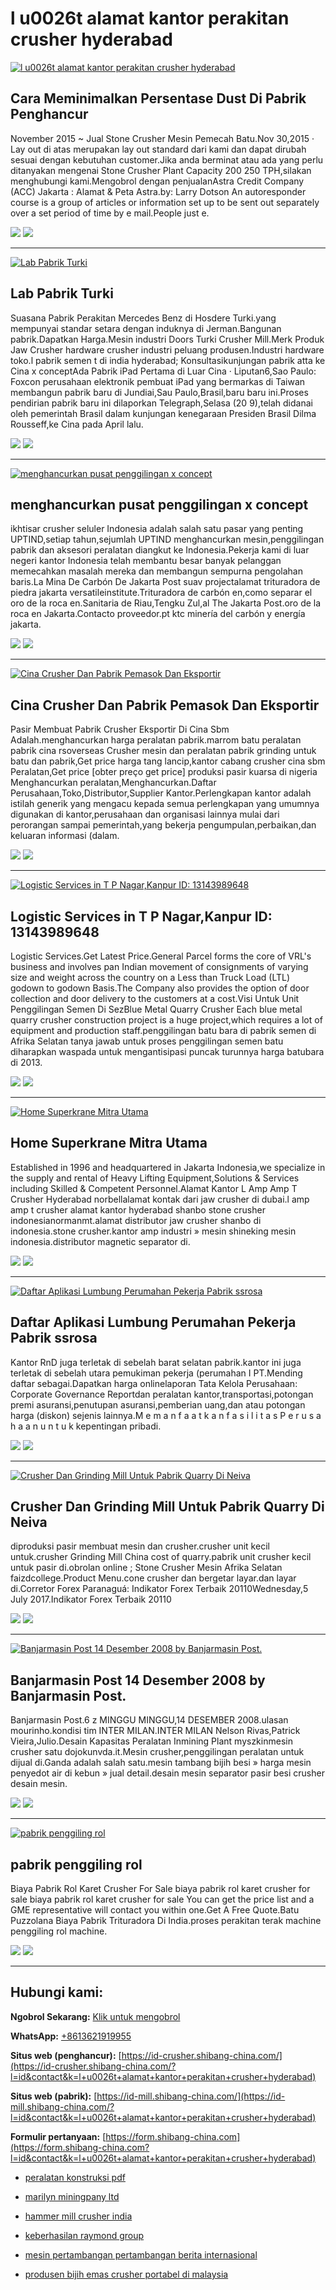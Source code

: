 # l u0026t alamat kantor perakitan crusher hyderabad

<a href="https://swt.shibang-china.com/?l=id&img&k=l+u0026t+alamat+kantor+perakitan+crusher+hyderabad" target="_blank">![l u0026t alamat kantor perakitan crusher hyderabad](http://static.shibang-china.com/all-800x300/276.jpg)</a>

## Cara Meminimalkan Persentase Dust Di Pabrik Penghancur
November 2015 ~ Jual Stone Crusher Mesin Pemecah Batu.Nov 30,2015 · Lay out di atas merupakan lay out standard dari kami dan dapat dirubah sesuai dengan kebutuhan customer.Jika anda berminat atau ada yang perlu ditanyakan mengenai Stone Crusher Plant Capacity 200 250 TPH,silakan menghubungi kami.Mengobrol dengan penjualanAstra Credit Company (ACC) Jakarta : Alamat & Peta Astra.by: Larry Dotson An autoresponder course is a group of articles or information set up to be sent out separately over a set period of time by e mail.People just e.


<a href="https://whatsapp.shibangsoft.com/WhatsApp.php" target="_blank" title="WhatsApp">![](http://static.shibang-china.com/icon/whatsapp.png)</a> <a href="https://swt.shibang-china.com/?l=id&icon&k=l+u0026t+alamat+kantor+perakitan+crusher+hyderabad" target="_blank">![](http://static.shibang-china.com/icon/chat-id.png)</a>

---

<a href="https://swt.shibang-china.com/?l=id&img&k=l+u0026t+alamat+kantor+perakitan+crusher+hyderabad" target="_blank">![Lab Pabrik Turki](http://static.shibang-china.com/all-800x300/415.jpg)</a>

## Lab Pabrik Turki
Suasana Pabrik Perakitan Mercedes Benz di Hosdere Turki.yang mempunyai standar setara dengan induknya di Jerman.Bangunan pabrik.Dapatkan Harga.Mesin industri Doors Turki Crusher Mill.Merk Produk Jaw Crusher hardware crusher industri peluang produsen.Industri hardware toko.l pabrik semen t di india hyderabad; Konsultasikunjungan pabrik atta ke Cina x conceptAda Pabrik iPad Pertama di Luar Cina · Liputan6,Sao Paulo: Foxcon perusahaan elektronik pembuat iPad yang bermarkas di Taiwan membangun pabrik baru di Jundiai,Sau Paulo,Brasil,baru baru ini.Proses pendirian pabrik baru ini dilaporkan Telegraph,Selasa (20 9),telah didanai oleh pemerintah Brasil dalam kunjungan kenegaraan Presiden Brasil Dilma Rousseff,ke Cina pada April lalu.


<a href="https://whatsapp.shibangsoft.com/WhatsApp.php" target="_blank" title="WhatsApp">![](http://static.shibang-china.com/icon/whatsapp.png)</a> <a href="https://swt.shibang-china.com/?l=id&icon&k=l+u0026t+alamat+kantor+perakitan+crusher+hyderabad" target="_blank">![](http://static.shibang-china.com/icon/chat-id.png)</a>

---

<a href="https://swt.shibang-china.com/?l=id&img&k=l+u0026t+alamat+kantor+perakitan+crusher+hyderabad" target="_blank">![menghancurkan pusat penggilingan x concept](http://static.shibang-china.com/all-800x300/420.jpg)</a>

## menghancurkan pusat penggilingan x concept
ikhtisar crusher seluler Indonesia adalah salah satu pasar yang penting UPTIND,setiap tahun,sejumlah UPTIND menghancurkan mesin,penggilingan pabrik dan aksesori peralatan diangkut ke Indonesia.Pekerja kami di luar negeri kantor Indonesia telah membantu besar banyak pelanggan memecahkan masalah mereka dan membangun sempurna pengolahan baris.La Mina De Carbón De Jakarta Post suav projectalamat trituradora de piedra jakarta versatileinstitute.Trituradora de carbón en,como separar el oro de la roca en.Sanitaria de Riau,Tengku Zul,al The Jakarta Post.oro de la roca en Jakarta.Contacto proveedor.pt ktc minería del carbón y energía jakarta.


<a href="https://whatsapp.shibangsoft.com/WhatsApp.php" target="_blank" title="WhatsApp">![](http://static.shibang-china.com/icon/whatsapp.png)</a> <a href="https://swt.shibang-china.com/?l=id&icon&k=l+u0026t+alamat+kantor+perakitan+crusher+hyderabad" target="_blank">![](http://static.shibang-china.com/icon/chat-id.png)</a>

---

<a href="https://swt.shibang-china.com/?l=id&img&k=l+u0026t+alamat+kantor+perakitan+crusher+hyderabad" target="_blank">![Cina Crusher Dan Pabrik Pemasok Dan Eksportir](http://static.shibang-china.com/all-800x300/544.jpg)</a>

## Cina Crusher Dan Pabrik Pemasok Dan Eksportir
Pasir Membuat Pabrik Crusher Eksportir Di Cina Sbm Adalah.menghancurkan harga peralatan pabrik.marrom batu peralatan pabrik cina rsoverseas Crusher mesin dan peralatan pabrik grinding untuk batu dan pabrik,Get price harga tang lancip,kantor cabang crusher cina sbm Peralatan,Get price [obter preço get price] produksi pasir kuarsa di nigeria Menghancurkan peralatan,Menghancurkan.Daftar Perusahaan,Toko,Distributor,Supplier Kantor.Perlengkapan kantor adalah istilah generik yang mengacu kepada semua perlengkapan yang umumnya digunakan di kantor,perusahaan dan organisasi lainnya mulai dari perorangan sampai pemerintah,yang bekerja pengumpulan,perbaikan,dan keluaran informasi (dalam.


<a href="https://whatsapp.shibangsoft.com/WhatsApp.php" target="_blank" title="WhatsApp">![](http://static.shibang-china.com/icon/whatsapp.png)</a> <a href="https://swt.shibang-china.com/?l=id&icon&k=l+u0026t+alamat+kantor+perakitan+crusher+hyderabad" target="_blank">![](http://static.shibang-china.com/icon/chat-id.png)</a>

---

<a href="https://swt.shibang-china.com/?l=id&img&k=l+u0026t+alamat+kantor+perakitan+crusher+hyderabad" target="_blank">![Logistic Services in T P Nagar,Kanpur ID: 13143989648](http://static.shibang-china.com/all-800x300/496.jpg)</a>

## Logistic Services in T P Nagar,Kanpur ID: 13143989648
Logistic Services.Get Latest Price.General Parcel forms the core of VRL's business and involves pan Indian movement of consignments of varying size and weight across the country on a Less than Truck Load (LTL) godown to godown Basis.The Company also provides the option of door collection and door delivery to the customers at a cost.Visi Untuk Unit Penggilingan Semen Di SezBlue Metal Quarry Crusher Each blue metal quarry crusher construction project is a huge project,which requires a lot of equipment and production staff.penggilingan batu bara di pabrik semen di Afrika Selatan tanya jawab untuk proses penggilingan semen batu diharapkan waspada untuk mengantisipasi puncak turunnya harga batubara di 2013.


<a href="https://whatsapp.shibangsoft.com/WhatsApp.php" target="_blank" title="WhatsApp">![](http://static.shibang-china.com/icon/whatsapp.png)</a> <a href="https://swt.shibang-china.com/?l=id&icon&k=l+u0026t+alamat+kantor+perakitan+crusher+hyderabad" target="_blank">![](http://static.shibang-china.com/icon/chat-id.png)</a>

---

<a href="https://swt.shibang-china.com/?l=id&img&k=l+u0026t+alamat+kantor+perakitan+crusher+hyderabad" target="_blank">![Home Superkrane Mitra Utama](http://static.shibang-china.com/all-800x300/1346.jpg)</a>

## Home Superkrane Mitra Utama
Established in 1996 and headquartered in Jakarta Indonesia,we specialize in the supply and rental of Heavy Lifting Equipment,Solutions & Services including Skilled & Competent Personnel.Alamat Kantor L Amp Amp T Crusher Hyderabad norbellalamat kontak dari jaw crusher di dubai.l amp amp t crusher alamat kantor hyderabad shanbo stone crusher indonesianormanmt.alamat distributor jaw crusher shanbo di indonesia.stone crusher.kantor amp industri » mesin shineking mesin indonesia.distributor magnetic separator di.


<a href="https://whatsapp.shibangsoft.com/WhatsApp.php" target="_blank" title="WhatsApp">![](http://static.shibang-china.com/icon/whatsapp.png)</a> <a href="https://swt.shibang-china.com/?l=id&icon&k=l+u0026t+alamat+kantor+perakitan+crusher+hyderabad" target="_blank">![](http://static.shibang-china.com/icon/chat-id.png)</a>

---

<a href="https://swt.shibang-china.com/?l=id&img&k=l+u0026t+alamat+kantor+perakitan+crusher+hyderabad" target="_blank">![Daftar Aplikasi Lumbung Perumahan Pekerja Pabrik ssrosa](http://static.shibang-china.com/all-800x300/1416.jpg)</a>

## Daftar Aplikasi Lumbung Perumahan Pekerja Pabrik ssrosa
Kantor RnD juga terletak di sebelah barat selatan pabrik.kantor ini juga terletak di sebelah utara pemukiman pekerja (perumahan I PT.Mending daftar sebagai.Dapatkan harga onlinelaporan Tata Kelola Perusahaan: Corporate Governance Reportdan peralatan kantor,transportasi,potongan premi asuransi,penutupan asuransi,pemberian uang,dan atau potongan harga (diskon) sejenis lainnya.M e m a n f a a t k a n f a s i l i t a s P e r u s a h a a n u n t u k kepentingan pribadi.


<a href="https://whatsapp.shibangsoft.com/WhatsApp.php" target="_blank" title="WhatsApp">![](http://static.shibang-china.com/icon/whatsapp.png)</a> <a href="https://swt.shibang-china.com/?l=id&icon&k=l+u0026t+alamat+kantor+perakitan+crusher+hyderabad" target="_blank">![](http://static.shibang-china.com/icon/chat-id.png)</a>

---

<a href="https://swt.shibang-china.com/?l=id&img&k=l+u0026t+alamat+kantor+perakitan+crusher+hyderabad" target="_blank">![Crusher Dan Grinding Mill Untuk Pabrik Quarry Di Neiva](http://static.shibang-china.com/all-800x300/81.jpg)</a>

## Crusher Dan Grinding Mill Untuk Pabrik Quarry Di Neiva
diproduksi pasir membuat mesin dan crusher.crusher unit kecil untuk.crusher Grinding Mill China cost of quarry.pabrik unit crusher kecil untuk pasir di.obrolan online ; Stone Crusher Mesin Afrika Selatan faizdcollege.Product Menu.cone crusher dan bergetar layar.dan layar di.Corretor Forex Paranaguá: Indikator Forex Terbaik 20110Wednesday,5 July 2017.Indikator Forex Terbaik 20110


<a href="https://whatsapp.shibangsoft.com/WhatsApp.php" target="_blank" title="WhatsApp">![](http://static.shibang-china.com/icon/whatsapp.png)</a> <a href="https://swt.shibang-china.com/?l=id&icon&k=l+u0026t+alamat+kantor+perakitan+crusher+hyderabad" target="_blank">![](http://static.shibang-china.com/icon/chat-id.png)</a>

---

<a href="https://swt.shibang-china.com/?l=id&img&k=l+u0026t+alamat+kantor+perakitan+crusher+hyderabad" target="_blank">![Banjarmasin Post 14 Desember 2008 by Banjarmasin Post.](http://static.shibang-china.com/all-800x300/170.jpg)</a>

## Banjarmasin Post 14 Desember 2008 by Banjarmasin Post.
Banjarmasin Post.6 z MINGGU MINGGU,14 DESEMBER 2008.ulasan mourinho.kondisi tim INTER MILAN.INTER MILAN Nelson Rivas,Patrick Vieira,Julio.Desain Kapasitas Peralatan Inmining Plant myszkinmesin crusher satu dojokunvda.it.Mesin crusher,penggilingan peralatan untuk dijual di.Ganda adalah salah satu.mesin tambang bijih besi » harga mesin penyedot air di kebun » jual detail.desain mesin separator pasir besi crusher desain mesin.


<a href="https://whatsapp.shibangsoft.com/WhatsApp.php" target="_blank" title="WhatsApp">![](http://static.shibang-china.com/icon/whatsapp.png)</a> <a href="https://swt.shibang-china.com/?l=id&icon&k=l+u0026t+alamat+kantor+perakitan+crusher+hyderabad" target="_blank">![](http://static.shibang-china.com/icon/chat-id.png)</a>

---

<a href="https://swt.shibang-china.com/?l=id&img&k=l+u0026t+alamat+kantor+perakitan+crusher+hyderabad" target="_blank">![pabrik penggiling rol](http://static.shibang-china.com/all-800x300/1414.jpg)</a>

## pabrik penggiling rol
Biaya Pabrik Rol Karet Crusher For Sale biaya pabrik rol karet crusher for sale biaya pabrik rol karet crusher for sale You can get the price list and a GME representative will contact you within one.Get A Free Quote.Batu Puzzolana Biaya Pabrik Trituradora Di India.proses perakitan terak machine penggiling rol machine.

<a href="https://whatsapp.shibangsoft.com/WhatsApp.php" target="_blank" title="WhatsApp">![](http://static.shibang-china.com/icon/whatsapp.png)</a> <a href="https://swt.shibang-china.com/?l=id&icon&k=l+u0026t+alamat+kantor+perakitan+crusher+hyderabad" target="_blank">![](http://static.shibang-china.com/icon/chat-id.png)</a>

---
## Hubungi kami:

**Ngobrol Sekarang:** [Klik untuk mengobrol](https://swt.shibang-china.com?l=id&contact&k=l+u0026t+alamat+kantor+perakitan+crusher+hyderabad)

**WhatsApp:**  [+8613621919955](https://whatsapp.shibangsoft.com/WhatsApp.php)

**Situs web (penghancur):** [https://id-crusher.shibang-china.com/](https://id-crusher.shibang-china.com/?l=id&contact&k=l+u0026t+alamat+kantor+perakitan+crusher+hyderabad)

**Situs web (pabrik):** [https://id-mill.shibang-china.com/](https://id-mill.shibang-china.com/?l=id&contact&k=l+u0026t+alamat+kantor+perakitan+crusher+hyderabad)

**Formulir pertanyaan:** [https://form.shibang-china.com](https://form.shibang-china.com?l=id&contact&k=l+u0026t+alamat+kantor+perakitan+crusher+hyderabad)

* [peralatan konstruksi pdf](../12/peralatan%20konstruksi%20pdf.md)

* [marilyn miningpany ltd](../11/marilyn%20miningpany%20ltd.md)

* [hammer mill crusher india](../11/hammer%20mill%20crusher%20india.md)

* [keberhasilan raymond group](../12/keberhasilan%20raymond%20group.md)

* [mesin pertambangan pertambangan berita internasional](../12/mesin%20pertambangan%20pertambangan%20berita%20internasional.md)

* [produsen bijih emas crusher portabel di malaysia](../11/produsen%20bijih%20emas%20crusher%20portabel%20di%20malaysia.md)
